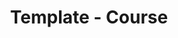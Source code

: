 ---
title: "Template - Course"
description: "Description for Template Course."
type: "course"
category: "Test,Development,Demo Course"
difficulty: "easy"
summary: "Summary Testing for Template Course"
file_path: "Test_PDF.pdf"
image: "https://assets-global.website-files.com/5e39e095596498a8b9624af1/5ffca6e3e0d8ad9231cc2af6_Portfolio-course---final.png"
link: "https://www.google.com"
status: "open"
---